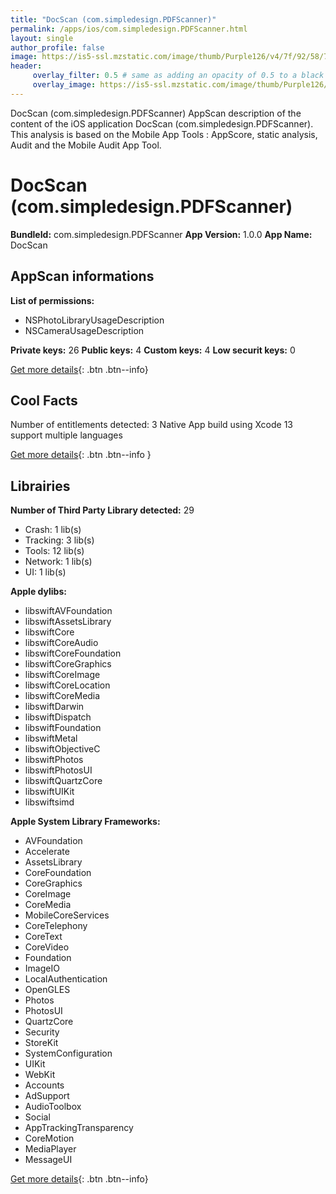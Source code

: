 ```yaml
---
title: "DocScan (com.simpledesign.PDFScanner)"
permalink: /apps/ios/com.simpledesign.PDFScanner.html
layout: single
author_profile: false
image: https://is5-ssl.mzstatic.com/image/thumb/Purple126/v4/7f/92/58/7f925842-56fc-397e-2d53-65eefeab9910/AppIcon-0-0-1x_U007emarketing-0-0-0-5-0-0-sRGB-0-0-0-GLES2_U002c0-512MB-85-220-0-0.png/512x512bb.jpg
header: 
     overlay_filter: 0.5 # same as adding an opacity of 0.5 to a black background
     overlay_image: https://is5-ssl.mzstatic.com/image/thumb/Purple126/v4/7f/92/58/7f925842-56fc-397e-2d53-65eefeab9910/AppIcon-0-0-1x_U007emarketing-0-0-0-5-0-0-sRGB-0-0-0-GLES2_U002c0-512MB-85-220-0-0.png/512x512bb.jpg
---
```

DocScan (com.simpledesign.PDFScanner) AppScan description of the content of the iOS application DocScan (com.simpledesign.PDFScanner). This analysis is based on the Mobile App Tools : AppScore, static analysis, Audit and the Mobile Audit App Tool.

# DocScan (com.simpledesign.PDFScanner)

**BundleId:** com.simpledesign.PDFScanner
**App Version:** 1.0.0
**App Name:** DocScan


## AppScan informations 

**List of permissions:** 
- NSPhotoLibraryUsageDescription
- NSCameraUsageDescription
  
  
**Private keys:** 26
**Public keys:** 4
**Custom keys:** 4
**Low securit keys:** 0
  
[Get more details](/pricing.html){: .btn .btn--info}

## Cool Facts

Number of entitlements detected: 3
Native App
build using Xcode 13
support multiple languages
  
[Get more details](/pricing.html){: .btn .btn--info }

## Librairies 
**Number of Third Party Library detected:** 29
- Crash: 1 lib(s)
- Tracking: 3 lib(s)
- Tools: 12 lib(s)
- Network: 1 lib(s)
- UI: 1 lib(s)


**Apple dylibs:**
- libswiftAVFoundation
- libswiftAssetsLibrary
- libswiftCore
- libswiftCoreAudio
- libswiftCoreFoundation
- libswiftCoreGraphics
- libswiftCoreImage
- libswiftCoreLocation
- libswiftCoreMedia
- libswiftDarwin
- libswiftDispatch
- libswiftFoundation
- libswiftMetal
- libswiftObjectiveC
- libswiftPhotos
- libswiftPhotosUI
- libswiftQuartzCore
- libswiftUIKit
- libswiftsimd


**Apple System Library Frameworks:**
- AVFoundation
- Accelerate
- AssetsLibrary
- CoreFoundation
- CoreGraphics
- CoreImage
- CoreMedia
- MobileCoreServices
- CoreTelephony
- CoreText
- CoreVideo
- Foundation
- ImageIO
- LocalAuthentication
- OpenGLES
- Photos
- PhotosUI
- QuartzCore
- Security
- StoreKit
- SystemConfiguration
- UIKit
- WebKit
- Accounts
- AdSupport
- AudioToolbox
- Social
- AppTrackingTransparency
- CoreMotion
- MediaPlayer
- MessageUI


  
[Get more details](/pricing.html){: .btn .btn--info}

